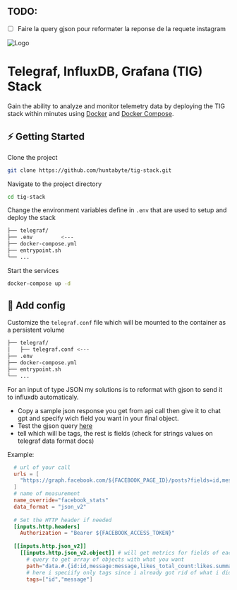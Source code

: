 ## TODO:
- [ ] Faire la query gjson pour reformater la reponse de la requete instagram

![Logo](https://user-images.githubusercontent.com/64506580/159311466-f720a877-6c76-403a-904d-134addbd6a86.png)


# Telegraf, InfluxDB, Grafana (TIG) Stack

Gain the ability to analyze and monitor telemetry data by deploying the TIG stack within minutes using [Docker](https://docs.docker.com/engine/install/) and [Docker Compose](https://docs.docker.com/compose/install/).




## ⚡️ Getting Started

Clone the project

```bash
git clone https://github.com/huntabyte/tig-stack.git
```

Navigate to the project directory

```bash
cd tig-stack
```

Change the environment variables define in `.env` that are used to setup and deploy the stack
```bash
├── telegraf/
├── .env         <---
├── docker-compose.yml
├── entrypoint.sh
└── ...
```

Start the services
```bash
docker-compose up -d
```

## 💾 Add config
Customize the `telegraf.conf` file which will be mounted to the container as a persistent volume

```bash
├── telegraf/
│   ├── telegraf.conf <---
├── .env
├── docker-compose.yml
├── entrypoint.sh
└── ...
```

For an input of type JSON my solutions is to reformat with gjson to send it to influxdb automaticaly. 
- Copy a sample json response you get from api call then give it to chat gpt and specify wich field you want in your final object.
- Test the gjson query [here](https://gjson.dev/)
- tell which will be tags, the rest is fields (check for strings values on telegraf data format docs)

Example:
```toml
  # url of your call
  urls = [
    "https://graph.facebook.com/${FACEBOOK_PAGE_ID}/posts?fields=id,message,likes.summary(true),comments.summary(true)"
  ]
  # name of measurement
  name_override="facebook_stats"
  data_format = "json_v2"
  
  # Set the HTTP header if needed
  [inputs.http.headers]
    Authorization = "Bearer ${FACEBOOK_ACCESS_TOKEN}"
  
  [[inputs.http.json_v2]]
    [[inputs.http.json_v2.object]] # will get metrics for fields of each object of the array 
      # query to get array of objects with what you want
      path="data.#.{id:id,message:message,likes_total_count:likes.summary.total_count,comments_total_count:comments.summary.total_count}"
      # here i speciify only tags since i already got rid of what i didn't need (you could exclude things see doc)
      tags=["id","message"]
```
